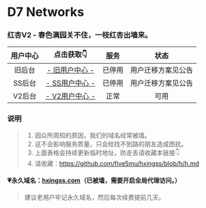 # D7 Networks

### 红杏V2 - 春色满园关不住，一枝红杏出墙来。

| 用户中心 | 点击获取👇 | 服务 | 状态 |
| :----: | :----: | :----: | :----: |
| 旧后台 | [- 旧用户中心 -](http://old.d7fly.xyz) | 已停用 | 用户迁移方案见公告 |
| SS后台 | [- SS用户中心 -](http://new.d7fly.xyz) | 已停用 | 用户迁移方案见公告 |
| V2后台 | [- V2用户中心 -](http://v2.d7fly.xyz) | 正常 | 可用 |

### 说明

> 1. 因众所周知的原因，我们的域名经常被墙。
> 2. 这不会影响服务质量，只会给找不到路的朋友造成困扰。
> 3. 上面表格会持续更新临时地址，防走丢请收藏本链接👇
> 4. 请收藏：https://github.com/five5mu/hxingss/blob/h/h.md

#### 💗永久域名：[hxingss.com](http://hxingss.com)（已被墙，需要开启全局代理访问。）

> 建议老用户牢记永久域名，然后每次续费提前几天。
